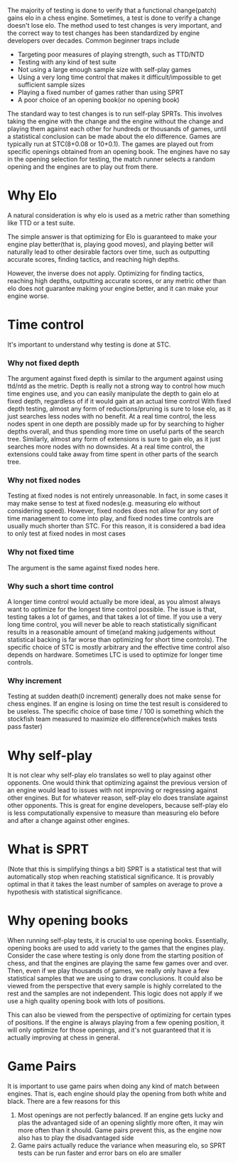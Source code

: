 The majority of testing is done to verify that a functional change(patch) gains elo in a chess engine. Sometimes, a test is done to verify a change doesn't lose elo. The method used to test changes is very important, and the correct way to test changes has been standardized by engine developers over decades.
Common beginner traps include
- Targeting poor measures of playing strength, such as TTD/NTD
- Testing with any kind of test suite
- Not using a large enough sample size with self-play games
- Using a very long time control that makes it difficult/impossible to get sufficient sample sizes
- Playing a fixed number of games rather than using SPRT
- A poor choice of an opening book(or no opening book)

The standard way to test changes is to run self-play SPRTs. This involves taking the engine with the change and the engine without the change and playing them against each other for hundreds or thousands of games, until a statistical conclusion can be made about the elo difference.
Games are typically run at STC(8+0.08 or 10+0.1). The games are played out from specific openings obtained from an opening book. The engines have no say in the opening selection for testing, the match runner selects a random opening and the engines are to play out from there.

# Why Elo
A natural consideration is why elo is used as a metric rather than something like TTD or a test suite.

The simple answer is that optimizing for Elo is guaranteed to make your engine play better(that is, playing good moves), and playing better will naturally lead to other desirable factors over time, such as outputting accurate scores, finding tactics, and reaching high depths.

However, the inverse does not apply. Optimizing for finding tactics, reaching high depths, outputting accurate scores, or any metric other than elo does not guarantee making your engine better, and it can make your engine worse.

# Time control
It's important to understand why testing is done at STC.
### Why not fixed depth
The argument against fixed depth is similar to the argument against using ttd/ntd as the metric. Depth is really not a strong way to control how much time engines use, and you can easily manipulate the depth to gain elo at fixed depth, regardless of if it would gain at an actual time control
With fixed depth testing, almost any form of reductions/pruning is sure to lose elo, as it just searches less nodes with no benefit. At a real time control, the less nodes spent in one depth are possibly made up for by searching to higher depths overall, and thus spending more time on useful parts of the search tree.
Similarly, almost any form of extensions is sure to gain elo, as it just searches more nodes with no downsides. At a real time control, the extensions could take away from time spent in other parts of the search tree.
### Why not fixed nodes
Testing at fixed nodes is not entirely unreasonable. In fact, in some cases it may make sense to test at fixed nodes(e.g. measuring elo without considering speed).
However, fixed nodes does not allow for any sort of time management to come into play, and fixed nodes time controls are usually much shorter than STC. For this reason, it is considered a bad idea to only test at fixed nodes in most cases
### Why not fixed time
The argument is the same against fixed nodes here.

### Why such a short time control
A longer time control would actually be more ideal, as you almost always want to optimize for the longest time control possible.
The issue is that, testing takes a lot of games, and that takes a lot of time. If you use a very long time control, you will never be able to reach statistically significant results in a reasonable amount of time(and making judgements without statistical backing is far worse than optimizing for short time controls).
The specific choice of STC is mostly arbitrary and the effective time control also depends on hardware. Sometimes LTC is used to optimize for longer time controls.

### Why increment
Testing at sudden death(0 increment) generally does not make sense for chess engines. If an engine is losing on time the test result is considered to be useless.
The specific choice of base time / 100 is something which the stockfish team measured to maximize elo difference(which makes tests pass faster)

# Why self-play
It is not clear why self-play elo translates so well to play against other opponents. One would think that optimizing against the previous version of an engine would lead to issues with not improving or regressing against other engines. But for whatever reason, self-play elo does translate against other opponents. This is great for engine developers, because self-play elo is less computationally expensive to measure than measuring elo before and after a change against other engines.

# What is SPRT
(Note that this is simplifying things a bit)
SPRT is a statistical test that will automatically stop when reaching statistical significance. It is provably optimal in that it takes the least number of samples on average to prove a hypothesis with statistical significance.

# Why opening books
When running self-play tests, it is crucial to use opening books. Essentially, opening books are used to add variety to the games that the engines play. 
Consider the case where testing is only done from the starting position of chess, and that the engines are playing the same few games over and over. Then, even if we play thousands of games, we really only have a few statistical samples that we are using to draw conclusions. It could also be viewed from the perspective that every sample is highly correlated to the rest and the samples are not independent. 
This logic does not apply if we use a high quality opening book with lots of positions.

This can also be viewed from the perspective of optimizing for certain types of positions. If the engine is always playing from a few opening position, it will only optimize for those openings, and it's not guaranteed that it is actually improving at chess in general.

# Game Pairs
It is important to use game pairs when doing any kind of match between engines. That is, each engine should play the opening from both white and black. There are a few reasons for this
1. Most openings are not perfectly balanced. If an engine gets lucky and plas the advantaged side of an opening slightly more often, it may win more often than it should. Game pairs prevent this, as the engine now also has to play the disadvantaged side
2. Game pairs actually reduce the variance when measuring elo, so SPRT tests can be run faster and error bars on elo are smaller
